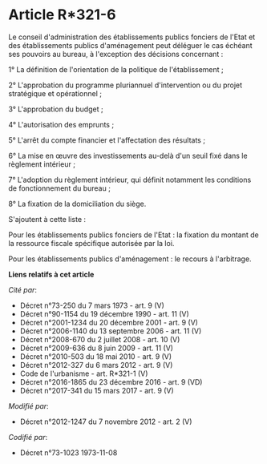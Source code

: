 # Article R*321-6

Le conseil d'administration des établissements publics fonciers de l'Etat et des établissements publics d'aménagement peut
déléguer le cas échéant ses pouvoirs au bureau, à l'exception des décisions concernant : 

1° La définition de l'orientation de la politique de l'établissement ; 

2° L'approbation du programme pluriannuel d'intervention ou du projet stratégique et opérationnel ; 

3° L'approbation         du budget  ; 

4° L'autorisation des emprunts ; 

5° L'arrêt du compte financier et l'affectation des résultats ; 

6° La mise en œuvre des investissements au-delà d'un seuil fixé dans le règlement intérieur ; 

7° L'adoption du règlement intérieur, qui définit notamment les conditions de fonctionnement du bureau ; 

8° La fixation de la domiciliation du siège. 

S'ajoutent à cette liste : 

Pour les établissements publics fonciers de l'Etat : la fixation du montant de la ressource fiscale spécifique autorisée par
la loi. 

Pour les établissements publics d'aménagement : le recours à l'arbitrage.

**Liens relatifs à cet article**

_Cité par_:

  - Décret n°73-250 du 7 mars 1973 - art. 9 (V)
  - Décret n°90-1154 du 19 décembre 1990 - art. 11 (V)
  - Décret n°2001-1234 du 20 décembre 2001 - art. 9 (V)
  - Décret n°2006-1140 du 13 septembre 2006 - art. 11 (V)
  - Décret n°2008-670 du 2 juillet 2008 - art. 10 (V)
  - Décret n°2009-636 du 8 juin 2009 - art. 11 (V)
  - Décret n°2010-503 du 18 mai 2010 - art. 9 (V)
  - Décret n°2012-327  du 6 mars 2012 - art. 9 (V)
  - Code de l'urbanisme - art. R*321-1 (V)
  - Décret n°2016-1865 du 23 décembre 2016 - art. 9 (VD)
  - Décret n°2017-341 du 15 mars 2017 - art. 9 (V)

_Modifié par_:

  - Décret n°2012-1247 du 7 novembre 2012 - art. 2 (V)

_Codifié par_:

  - Décret n°73-1023 1973-11-08
